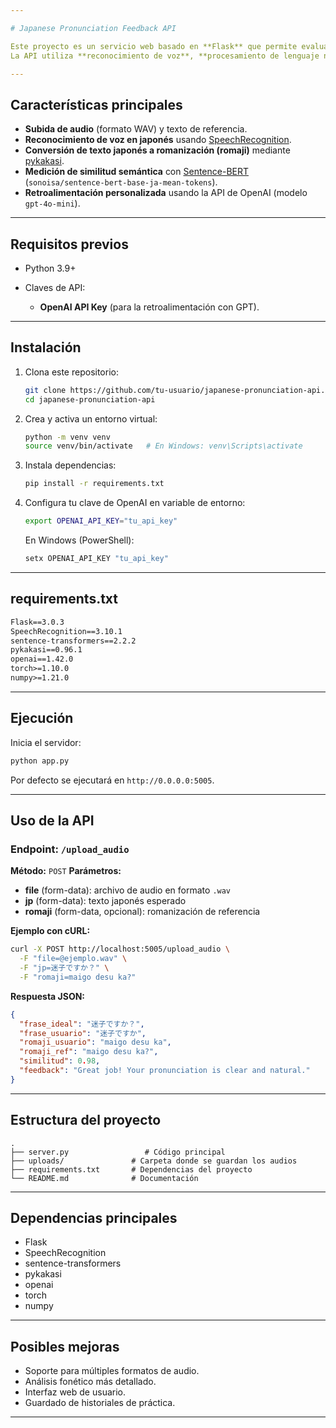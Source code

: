 ```yaml
---

# Japanese Pronunciation Feedback API

Este proyecto es un servicio web basado en **Flask** que permite evaluar la pronunciación de frases en japonés a partir de un archivo de audio.
La API utiliza **reconocimiento de voz**, **procesamiento de lenguaje natural** y **modelos de IA** para dar retroalimentación sobre la pronunciación del usuario.

---
```


## **Características principales**

* **Subida de audio** (formato WAV) y texto de referencia.
* **Reconocimiento de voz en japonés** usando [SpeechRecognition](https://pypi.org/project/SpeechRecognition/).
* **Conversión de texto japonés a romanización (romaji)** mediante [pykakasi](https://pypi.org/project/pykakasi/).
* **Medición de similitud semántica** con [Sentence-BERT](https://www.sbert.net/) (`sonoisa/sentence-bert-base-ja-mean-tokens`).
* **Retroalimentación personalizada** usando la API de OpenAI (modelo `gpt-4o-mini`).

---

## **Requisitos previos**

* Python 3.9+
* Claves de API:

  * **OpenAI API Key** (para la retroalimentación con GPT).

---

## **Instalación**

1. Clona este repositorio:

   ```bash
   git clone https://github.com/tu-usuario/japanese-pronunciation-api.git
   cd japanese-pronunciation-api
   ```
2. Crea y activa un entorno virtual:

   ```bash
   python -m venv venv
   source venv/bin/activate   # En Windows: venv\Scripts\activate
   ```
3. Instala dependencias:

   ```bash
   pip install -r requirements.txt
   ```
4. Configura tu clave de OpenAI en variable de entorno:

   ```bash
   export OPENAI_API_KEY="tu_api_key"
   ```

   En Windows (PowerShell):

   ```powershell
   setx OPENAI_API_KEY "tu_api_key"
   ```

---

## **requirements.txt**

```txt
Flask==3.0.3
SpeechRecognition==3.10.1
sentence-transformers==2.2.2
pykakasi==0.96.1
openai==1.42.0
torch>=1.10.0
numpy>=1.21.0
```

---

## **Ejecución**

Inicia el servidor:

```bash
python app.py
```

Por defecto se ejecutará en `http://0.0.0.0:5005`.

---

## **Uso de la API**

### **Endpoint:** `/upload_audio`

**Método:** `POST`
**Parámetros:**

* **file** (form-data): archivo de audio en formato `.wav`
* **jp** (form-data): texto japonés esperado
* **romaji** (form-data, opcional): romanización de referencia

**Ejemplo con cURL:**

```bash
curl -X POST http://localhost:5005/upload_audio \
  -F "file=@ejemplo.wav" \
  -F "jp=迷子ですか？" \
  -F "romaji=maigo desu ka?"
```

**Respuesta JSON:**

```json
{
  "frase_ideal": "迷子ですか？",
  "frase_usuario": "迷子ですか",
  "romaji_usuario": "maigo desu ka",
  "romaji_ref": "maigo desu ka?",
  "similitud": 0.98,
  "feedback": "Great job! Your pronunciation is clear and natural."
}
```

---

## **Estructura del proyecto**

```
.
├── server.py                 # Código principal
├── uploads/               # Carpeta donde se guardan los audios
├── requirements.txt       # Dependencias del proyecto
└── README.md              # Documentación
```

---

## **Dependencias principales**

* Flask
* SpeechRecognition
* sentence-transformers
* pykakasi
* openai
* torch
* numpy

---

## **Posibles mejoras**

* Soporte para múltiples formatos de audio.
* Análisis fonético más detallado.
* Interfaz web de usuario.
* Guardado de historiales de práctica.

---

